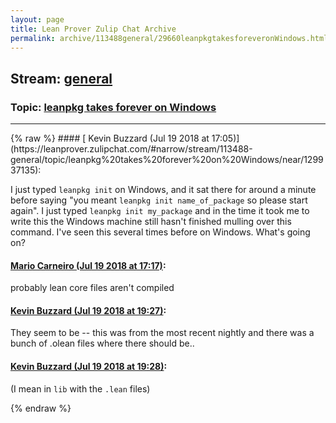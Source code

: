 ```yaml
---
layout: page
title: Lean Prover Zulip Chat Archive 
permalink: archive/113488general/29660leanpkgtakesforeveronWindows.html
---
```


## Stream: [general](https://leanprover-community.github.io/archive/113488general/index.html)
### Topic: [leanpkg takes forever on Windows](https://leanprover-community.github.io/archive/113488general/29660leanpkgtakesforeveronWindows.html)

---

<base href="https://leanprover.zulipchat.com">
{% raw %}
#### [ Kevin Buzzard (Jul 19 2018 at 17:05)](https://leanprover.zulipchat.com/#narrow/stream/113488-general/topic/leanpkg%20takes%20forever%20on%20Windows/near/129937135):
<p>I just typed <code>leanpkg init</code> on Windows, and it sat there for around a minute before saying "you meant <code>leanpkg init name_of_package</code> so please start again". I just typed <code>leanpkg init my_package</code> and in the time it took me to write this the Windows machine still hasn't finished mulling over this command. I've seen this several times before on Windows. What's going on?</p>

#### [ Mario Carneiro (Jul 19 2018 at 17:17)](https://leanprover.zulipchat.com/#narrow/stream/113488-general/topic/leanpkg%20takes%20forever%20on%20Windows/near/129937894):
<p>probably lean core files aren't compiled</p>

#### [ Kevin Buzzard (Jul 19 2018 at 19:27)](https://leanprover.zulipchat.com/#narrow/stream/113488-general/topic/leanpkg%20takes%20forever%20on%20Windows/near/129944576):
<p>They seem to be -- this was from the most recent nightly and there was a bunch of .olean files where there should be..</p>

#### [ Kevin Buzzard (Jul 19 2018 at 19:28)](https://leanprover.zulipchat.com/#narrow/stream/113488-general/topic/leanpkg%20takes%20forever%20on%20Windows/near/129944633):
<p>(I mean in <code>lib</code> with the <code>.lean</code> files)</p>


{% endraw %}

